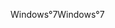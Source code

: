 <span data-ttu-id="e1a3c-101">Windows°7</span><span class="sxs-lookup"><span data-stu-id="e1a3c-101">Windows°7</span></span>
